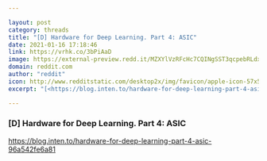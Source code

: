 ```yaml
---

layout: post
category: threads
title: "[D] Hardware for Deep Learning. Part 4: ASIC"
date: 2021-01-16 17:18:46
link: https://vrhk.co/3bPiAaD
image: https://external-preview.redd.it/MZXYlVzRFcHc7CQINgSST3qcpebRLdx-SjntoKVVs3Y.jpg?width=1123&height=587.958115183&auto=webp&crop=1123:587.958115183,smart&s=246c3c0bce42d83321a305425e7216ddd9c025cd
domain: reddit.com
author: "reddit"
icon: http://www.redditstatic.com/desktop2x/img/favicon/apple-icon-57x57.png
excerpt: "[<https://blog.inten.to/hardware-for-deep-learning-part-4-asic-96a542fe6a81>](<https://blog.inten.to/hardware-for-deep-learning-part-4-asic-96a542fe6a81>)"

---
```


### [D] Hardware for Deep Learning. Part 4: ASIC

[<https://blog.inten.to/hardware-for-deep-learning-part-4-asic-96a542fe6a81>](<https://blog.inten.to/hardware-for-deep-learning-part-4-asic-96a542fe6a81>)